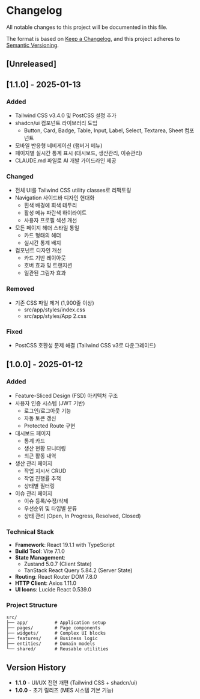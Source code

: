 # Changelog

All notable changes to this project will be documented in this file.

The format is based on [Keep a Changelog](https://keepachangelog.com/en/1.0.0/),
and this project adheres to [Semantic Versioning](https://semver.org/spec/v2.0.0.html).

## [Unreleased]

## [1.1.0] - 2025-01-13

### Added
- Tailwind CSS v3.4.0 및 PostCSS 설정 추가
- shadcn/ui 컴포넌트 라이브러리 도입
  - Button, Card, Badge, Table, Input, Label, Select, Textarea, Sheet 컴포넌트
- 모바일 반응형 네비게이션 (햄버거 메뉴)
- 페이지별 실시간 통계 표시 (대시보드, 생산관리, 이슈관리)
- CLAUDE.md 파일로 AI 개발 가이드라인 제공

### Changed
- 전체 UI를 Tailwind CSS utility classes로 리팩토링
- Navigation 사이드바 디자인 현대화
  - 흰색 배경에 회색 테두리
  - 활성 메뉴 파란색 하이라이트
  - 사용자 프로필 섹션 개선
- 모든 페이지 헤더 스타일 통일
  - 카드 형태의 헤더
  - 실시간 통계 배지
- 컴포넌트 디자인 개선
  - 카드 기반 레이아웃
  - 호버 효과 및 트랜지션
  - 일관된 그림자 효과

### Removed
- 기존 CSS 파일 제거 (1,900줄 이상)
  - src/app/styles/index.css
  - src/app/styles/App 2.css

### Fixed
- PostCSS 호환성 문제 해결 (Tailwind CSS v3로 다운그레이드)

## [1.0.0] - 2025-01-12

### Added
- Feature-Sliced Design (FSD) 아키텍처 구조
- 사용자 인증 시스템 (JWT 기반)
  - 로그인/로그아웃 기능
  - 자동 토큰 갱신
  - Protected Route 구현
- 대시보드 페이지
  - 통계 카드
  - 생산 현황 모니터링
  - 최근 활동 내역
- 생산 관리 페이지
  - 작업 지시서 CRUD
  - 작업 진행률 추적
  - 상태별 필터링
- 이슈 관리 페이지
  - 이슈 등록/수정/삭제
  - 우선순위 및 타입별 분류
  - 상태 관리 (Open, In Progress, Resolved, Closed)

### Technical Stack
- **Framework**: React 19.1.1 with TypeScript
- **Build Tool**: Vite 7.1.0
- **State Management**: 
  - Zustand 5.0.7 (Client State)
  - TanStack React Query 5.84.2 (Server State)
- **Routing**: React Router DOM 7.8.0
- **HTTP Client**: Axios 1.11.0
- **UI Icons**: Lucide React 0.539.0

### Project Structure
```
src/
├── app/          # Application setup
├── pages/        # Page components
├── widgets/      # Complex UI blocks
├── features/     # Business logic
├── entities/     # Domain models
└── shared/       # Reusable utilities
```

## Version History

- **1.1.0** - UI/UX 전면 개편 (Tailwind CSS + shadcn/ui)
- **1.0.0** - 초기 릴리즈 (MES 시스템 기본 기능)